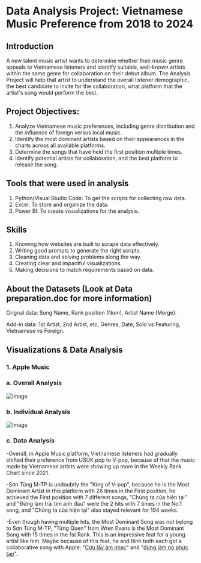 # Data Analysis Project: Vietnamese Music Preference from 2018 to 2024
## Introduction
A new talent music artist wants to determine whether their music genre appeals to Vietnamese listeners and identify suitable, well-known artists within the same genre for collaboration on their debut album. The Analysis Project will help that artist to understand the overall listener demographic, the best candidate to invite for the collaboration, what platform that the artist's song would perform the best.
## Project Objectives: 
1. Analyze Vietnamese music preferences, including genre distribution and the influence of foreign versus local music.
2. Identify the most dominant artists based on their appearances in the charts across all available platforms.
3. Determine the songs that have held the first position multiple times.
4. Identify potential artists for collaboration, and the best platform to release the song.
## Tools that were used in analysis
1. Python/Visual Studio Code: To get the scripts for collecting raw data.
2. Excel: To store and organize the data.
3. Power BI: To create visualizations for the analysis.
## Skills
1. Knowing how websites are built to scrape data effectively.
2. Writing good prompts to generate the right scripts.
3. Cleaning data and solving problems along the way.
4. Creating clear and impactful visualizations.
5. Making decisions to match requirements based on data.
## About the Datasets (Look at Data preparation.doc for more information)
Orignal data: Song Name, Rank position (Num), Artist Name (Merge).

Add-in data: 1st Artist, 2nd Artist, etc, Genres, Date, Solo vs Featuring, Vietnamese vs Foreign.
## Visualizations & Data Analysis
### 1. Apple Music

### a. Overall Analysis

![image](https://github.com/user-attachments/assets/d2b40306-54d5-4050-a09e-ab38e583b23c)

### b. Individual Analysis

![image](https://github.com/user-attachments/assets/bd5ff59b-b9eb-4113-b0bd-f1fef6e6e040)

### c. Data Analysis

-Overall, in Apple Music platform, Vietnamese listeners had gradually shifted their preference from USUK pop to V-pop, because of that the music made by Vietnamese artists were showing up more in the Weekly Rank Chart since 2021.

-Sơn Tùng M-TP is undoubtly the "King of V-pop", because he is the Most Dominant Artist in this platform with 26 times in the First position, he achieved the First position with 7 different songs, "Chúng ta của hiện tại" and "Đừng làm trái tim anh đau" were the 2 hits with 7 times in the No.1 song, and "Chúng ta của hiện tại" also stayed relevant for 194 weeks.

-Even though having multiple hits, the Most Dominant Song was not belong to Sơn Tùng M-TP, "Từng Quen" from Wren Evans is the Most Dominant Song with 15 times in the 1st Rank. This is an impressive feat for a young artist like him. Maybe because of this feat, he and tlinh both each got a collaborative song with Apple: "[Cứu lấy âm nhạc](https://www.youtube.com/watch?v=3K6PRfAp6O4)" and "[đừng làm nó phức tạp](https://www.youtube.com/watch?v=k2oCfQ5QOIk)". 
